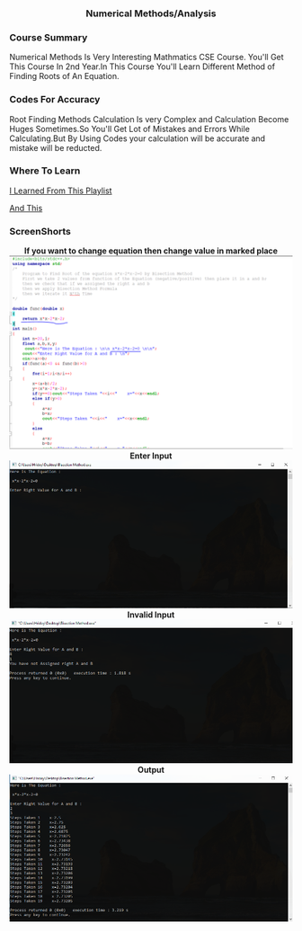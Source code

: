 <h3 align="center" > Numerical Methods/Analysis </h1>

### Course Summary
Numerical Methods Is Very Interesting Mathmatics CSE Course. You'll Get This Course In 2nd Year.In This Course You'll Learn Different Method of Finding Roots of An Equation.

### Codes For Accuracy 
Root Finding Methods Calculation Is very Complex and Calculation Become Huges Sometimes.So You'll Get Lot of Mistakes and Errors While Calculating.But By Using Codes your calculation will be accurate and mistake will be reducted.

### Where To Learn
[I Learned From This Playlist](https://www.youtube.com/watch?v=hoJw1d-AMjw&list=PLhSp9OSVmeyJdYAHtIbDlkBLG0G1wuosk)

[And This](https://www.youtube.com/watch?v=_3i6oqQoukw&list=PLgH5QX0i9K3oKFrSOo4Kwns1-vTZmKQ7z)

### ScreenShorts
<p align="center">
  <b>If you want to change equation then change value in marked place</b><br>
    <img src="ss/1.PNG">
   <b> Enter Input</b><br>
    <img src="ss/2.PNG">
    <b> Invalid Input</b><br>
    <img src="ss/3.PNG">
    <b> Output</b><br>
    <img src="ss/4.PNG">
</p>
